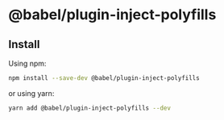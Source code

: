 # @babel/plugin-inject-polyfills

## Install

Using npm:

```sh
npm install --save-dev @babel/plugin-inject-polyfills
```

or using yarn:

```sh
yarn add @babel/plugin-inject-polyfills --dev
```
